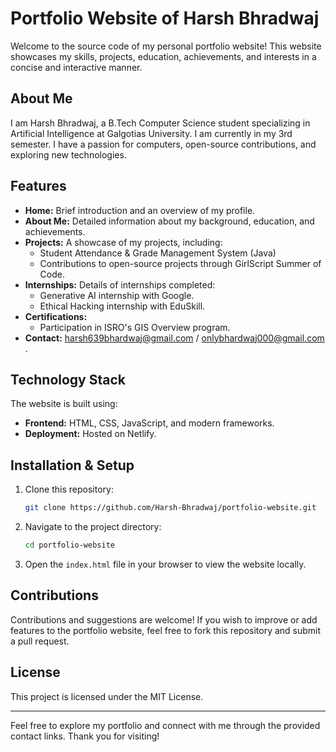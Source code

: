 # Portfolio Website of Harsh Bhradwaj

Welcome to the source code of my personal portfolio website! This website showcases my skills, projects, education, achievements, and interests in a concise and interactive manner. 

## About Me

I am Harsh Bhradwaj, a B.Tech Computer Science student specializing in Artificial Intelligence at Galgotias University. I am currently in my 3rd semester. I have a passion for computers, open-source contributions, and exploring new technologies.

## Features

- **Home:** Brief introduction and an overview of my profile.
- **About Me:** Detailed information about my background, education, and achievements.
- **Projects:** A showcase of my projects, including:
  - Student Attendance & Grade Management System (Java)
  - Contributions to open-source projects through GirlScript Summer of Code.
- **Internships:** Details of internships completed:
  - Generative AI internship with Google.
  - Ethical Hacking internship with EduSkill.
- **Certifications:** 
  - Participation in ISRO's GIS Overview program.
- **Contact:** harsh639bhardwaj@gmail.com / onlybhardwaj000@gmail.com .

## Technology Stack

The website is built using:

- **Frontend:** HTML, CSS, JavaScript, and modern frameworks.
- **Deployment:** Hosted on Netlify.

## Installation & Setup

1. Clone this repository:
   ```bash
   git clone https://github.com/Harsh-Bhradwaj/portfolio-website.git
   ```

2. Navigate to the project directory:
   ```bash
   cd portfolio-website
   ```

3. Open the `index.html` file in your browser to view the website locally.

## Contributions

Contributions and suggestions are welcome! If you wish to improve or add features to the portfolio website, feel free to fork this repository and submit a pull request.

## License

This project is licensed under the MIT License.

---

Feel free to explore my portfolio and connect with me through the provided contact links. Thank you for visiting!
